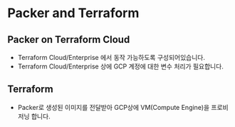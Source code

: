 # Packer and Terraform

## Packer on Terraform Cloud
- Terraform Cloud/Enterprise 에서 동작 가능하도록 구성되어있습니다.
- Terraform Cloud/Enterprise 상에 GCP 계정에 대한 변수 처리가 필요합니다.

## Terraform
- Packer로 생성된 이미지를 전달받아 GCP상에 VM(Compute Engine)을 프로비저닝 합니다.